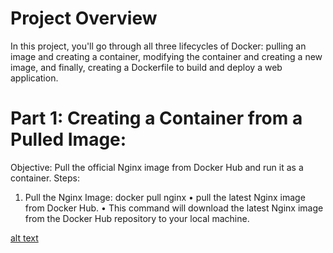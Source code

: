 # Project Overview

In this project, you'll go through all three lifecycles of Docker: pulling an image and creating a container, modifying the container and creating a new image, and finally, creating a Dockerfile to build and deploy a web application.

# Part 1: Creating a Container from a Pulled Image:
Objective: Pull the official Nginx image from Docker Hub and run it as a container.
Steps: 

1. Pull the Nginx Image:
docker pull nginx
    • pull the latest Nginx image from Docker Hub.
    • This command will download the latest Nginx image from the Docker Hub repository to your local machine.

[alt text](</devops-tranning/day3-docker/screen-short/1.png>)

